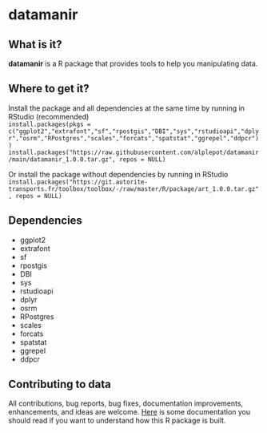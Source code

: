 # datamanir

## What is it?

__datamanir__ is a R package that provides tools to help you manipulating data.

## Where to get it?

Install the package and all dependencies at the same time by running in RStudio (recommended)\
`install.packages(pkgs = c("ggplot2","extrafont","sf","rpostgis","DBI","sys","rstudioapi","dplyr","osrm","RPostgres","scales","forcats","spatstat","ggrepel","ddpcr"))`\
`install.packages("https://raw.githubusercontent.com/alplepot/datamanir/main/datamanir_1.0.0.tar.gz", repos = NULL)`

Or install the package without dependencies by running in RStudio\
`install.packages("https://git.autorite-transports.fr/toolbox/toolbox/-/raw/master/R/package/art_1.0.0.tar.gz", repos = NULL)`

## Dependencies

- ggplot2
- extrafont
- sf
- rpostgis
- DBI
- sys
- rstudioapi
- dplyr
- osrm
- RPostgres
- scales
- forcats
- spatstat
- ggrepel
- ddpcr

## Contributing to data

All contributions, bug reports, bug fixes, documentation improvements, enhancements, and ideas are welcome.
[Here](https://thinkr.fr/creer-package-r-quelques-minutes/) is some documentation you should read if you want to understand how this R package is built.
